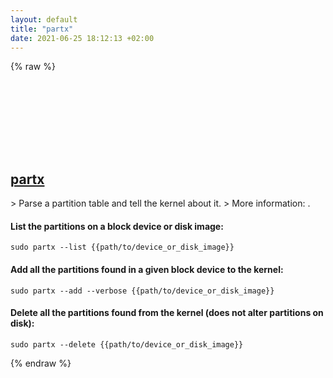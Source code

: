 ```yaml
---
layout: default
title: "partx"
date: 2021-06-25 18:12:13 +02:00
---
```

{% raw %}
<h2 id="partx">
  <a href="/en/linux/partx.html">partx</a> <a href="#partx"><svg class="icon">
    <use href="/assets/images/unicode_sprite.svg#link" />
  </svg></a>
</h2>
> Parse a partition table and tell the kernel about it.
> More information: <https://man7.org/linux/man-pages/man8/partx.8.html>.

#### List the partitions on a block device or disk image:
```shell
sudo partx --list {{path/to/device_or_disk_image}}
```
#### Add all the partitions found in a given block device to the kernel:
```shell
sudo partx --add --verbose {{path/to/device_or_disk_image}}
```
#### Delete all the partitions found from the kernel (does not alter partitions on disk):
```shell
sudo partx --delete {{path/to/device_or_disk_image}}
```
{% endraw %}